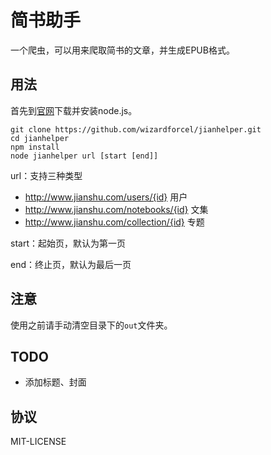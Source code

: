 # 简书助手

一个爬虫，可以用来爬取简书的文章，并生成EPUB格式。

## 用法

首先到[官网](https://nodejs.org/en/download/)下载并安装node.js。

```
git clone https://github.com/wizardforcel/jianhelper.git
cd jianhelper
npm install
node jianhelper url [start [end]]
```

url：支持三种类型

+ http://www.jianshu.com/users/{id} 用户
+ http://www.jianshu.com/notebooks/{id} 文集
+ http://www.jianshu.com/collection/{id} 专题

start：起始页，默认为第一页

end：终止页，默认为最后一页

## 注意

使用之前请手动清空目录下的`out`文件夹。

## TODO

+ 添加标题、封面

## 协议

MIT-LICENSE